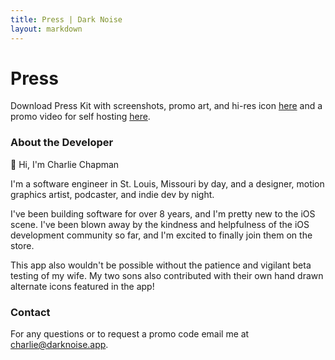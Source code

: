 ```yaml
---
title: Press | Dark Noise
layout: markdown
---
```


# Press

Download Press Kit with screenshots, promo art, and hi-res icon [here](https://s3.us-east-2.amazonaws.com/media.charliemchapman.com/Dark_Noise_PressKit_V2_5-Mac.zip) and a promo video for self hosting [here](https://s3.us-east-2.amazonaws.com/media.charliemchapman.com/dark-noise/dark-noise-mac-trailer.mp4).

### About the Developer

👋 Hi, I'm Charlie Chapman

I'm a software engineer in St. Louis, Missouri by day, and a designer, motion graphics artist, podcaster, and indie dev by night.

I've been building software for over 8 years, and I'm pretty new to the iOS scene. I've been blown away by the kindness and helpfulness of the iOS development community so far, and I'm excited to finally join them on the store.

This app also wouldn't be possible without the patience and vigilant beta testing of my wife. My two sons also contributed with their own hand drawn alternate icons featured in the app!

### Contact

For any questions or to request a promo code email me at [charlie@darknoise.app](mailto:charlie@darknoise.app).
